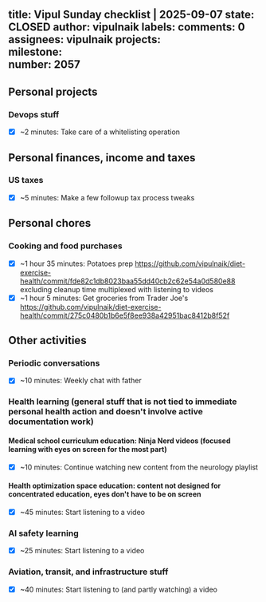 title:	Vipul Sunday checklist | 2025-09-07
state:	CLOSED
author:	vipulnaik
labels:	
comments:	0
assignees:	vipulnaik
projects:	
milestone:	
number:	2057
--
## Personal projects

### Devops stuff

- [x] ~2 minutes: Take care of a whitelisting operation

## Personal finances, income and taxes

### US taxes

- [x] ~5 minutes: Make a few followup tax process tweaks

## Personal chores

### Cooking and food purchases

- [x] ~1 hour 35 minutes: Potatoes prep https://github.com/vipulnaik/diet-exercise-health/commit/fde82c1db8023baa55dd40cb2c62e54a0d580e88 excluding cleanup time multiplexed with listening to videos
- [x] ~1 hour 5 minutes: Get groceries from Trader Joe's https://github.com/vipulnaik/diet-exercise-health/commit/275c0480b1b6e5f8ee938a42951bac8412b8f52f

## Other activities

### Periodic conversations

- [x] ~10 minutes: Weekly chat with father

### Health learning (general stuff that is not tied to immediate personal health action and doesn't involve active documentation work)

#### Medical school curriculum education: Ninja Nerd videos (focused learning with eyes on screen for the most part)

- [x] ~10 minutes: Continue watching new content from the neurology playlist

#### Health optimization space education: content not designed for concentrated education, eyes don't have to be on screen

- [x] ~45 minutes: Start listening to a video

### AI safety learning

- [x] ~25 minutes: Start listening to a video

### Aviation, transit, and infrastructure stuff

- [x] ~40 minutes: Start listening to (and partly watching) a video

